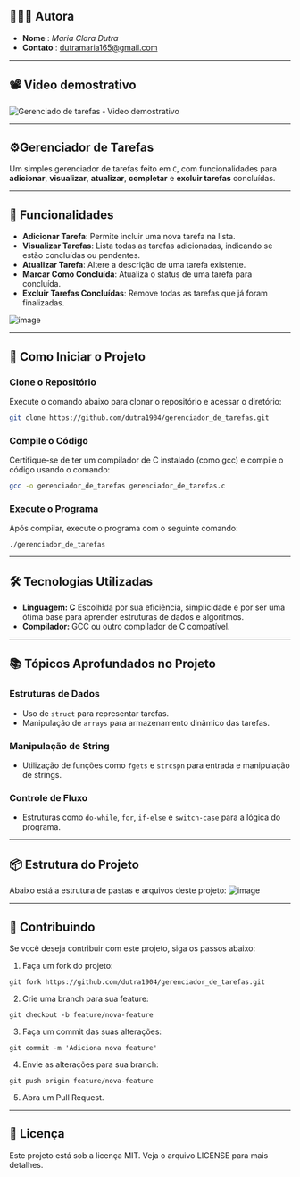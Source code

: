 ## 👩🏾‍💻 Autora

- **Nome** : *Maria Clara Dutra*
- **Contato** : <dutramaria165@gmail.com>

---

## 📽️ Video demostrativo

![Gerenciado de tarefas ‐ Video demostrativo](https://github.com/user-attachments/assets/e4163243-4ac8-4635-9f6f-77df834c9a4b)

---

## ⚙️Gerenciador de Tarefas

Um simples gerenciador de tarefas feito em `C`, com funcionalidades para **adicionar**, **visualizar**, **atualizar**, **completar** e **excluir tarefas** concluídas.

---

## 📝 Funcionalidades

- **Adicionar Tarefa**: Permite incluir uma nova tarefa na lista.
- **Visualizar Tarefas**: Lista todas as tarefas adicionadas, indicando se estão concluídas ou pendentes.
- **Atualizar Tarefa**: Altere a descrição de uma tarefa existente.
- **Marcar Como Concluída**: Atualiza o status de uma tarefa para concluída.
- **Excluir Tarefas Concluídas**: Remove todas as tarefas que já foram finalizadas.

![image](https://github.com/user-attachments/assets/50f25fc5-03a8-4113-b11b-24ae7d5cc852)

---

## 🚀 Como Iniciar o Projeto

### **Clone o Repositório**
Execute o comando abaixo para clonar o repositório e acessar o diretório:
```bash
git clone https://github.com/dutra1904/gerenciador_de_tarefas.git
```

### Compile o Código
Certifique-se de ter um compilador de C instalado (como gcc) e compile o código usando o comando:
```bash
gcc -o gerenciador_de_tarefas gerenciador_de_tarefas.c
```

### Execute o Programa 
Após compilar, execute o programa com o seguinte comando:
```
./gerenciador_de_tarefas
```

---

## 🛠️ Tecnologias Utilizadas
- **Linguagem: C**
Escolhida por sua eficiência, simplicidade e por ser uma ótima base para aprender estruturas de dados e algoritmos.
- **Compilador:** GCC ou outro compilador de C compatível.

---

## 📚 Tópicos Aprofundados no Projeto

### Estruturas de Dados 
- Uso de `struct` para representar tarefas.
- Manipulação de `arrays` para armazenamento dinâmico das tarefas.

### Manipulação de String
- Utilização de funções como `fgets` e `strcspn` para entrada e manipulação de strings.

### Controle de Fluxo 
- Estruturas como `do-while`, `for`, `if-else` e `switch-case` para a lógica do programa.

---

## 📦 Estrutura do Projeto
Abaixo está a estrutura de pastas e arquivos deste projeto:
![image](https://github.com/user-attachments/assets/c4a6a58f-44f9-45dd-bfc6-3b1ed3901eb7)

---

## 🔗 Contribuindo

Se você deseja contribuir com este projeto, siga os passos abaixo:
1. Faça um fork do projeto:
```
git fork https://github.com/dutra1904/gerenciador_de_tarefas.git
```
2. Crie uma branch para sua feature:
```
git checkout -b feature/nova-feature
```
3. Faça um commit das suas alterações:
```
git commit -m 'Adiciona nova feature'
```
4. Envie as alterações para sua branch:
```
git push origin feature/nova-feature
```
5. Abra um Pull Request.

---

## 📝 Licença
Este projeto está sob a licença MIT. Veja o arquivo LICENSE para mais detalhes.

